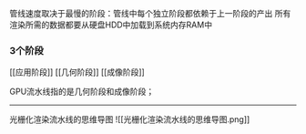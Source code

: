 管线速度取决于最慢的阶段：管线中每个独立阶段都依赖于上一阶段的产出
所有渲染所需的数据都要从硬盘HDD中加载到系统内存RAM中
### 3个阶段
[[应用阶段]]
[[几何阶段]]
[[成像阶段]]

GPU流水线指的是几何阶段和成像阶段；
***
光栅化渲染流水线的思维导图
![[光栅化渲染流水线的思维导图.png]]